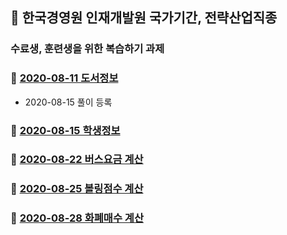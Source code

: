 ## :train:  한국경영원 인재개발원 국가기간, 전략산업직종
### 수료생, 훈련생을 위한 복습하기 과제

### :bear: [2020-08-11 도서정보](https://github.com/callor/Biz_HomeWork/tree/master/Java_HomeWork_001)
* 2020-08-15 풀이 등록

### :water_buffalo: [2020-08-15 학생정보](https://github.com/callor/Biz_HomeWork/tree/master/Java_HomeWork_002)

### :snail: [2020-08-22 버스요금 계산](https://github.com/callor/Biz_HomeWork/tree/master/Java_HomeWork_003)

### :bowling: [2020-08-25 볼링점수 계산](https://github.com/callor/Biz_HomeWork/tree/master/Java_HomeWork_004)

### :newspaper: [2020-08-28 화폐매수 계산](https://github.com/callor/Biz_HomeWork/tree/master/Java_HomeWork_005)